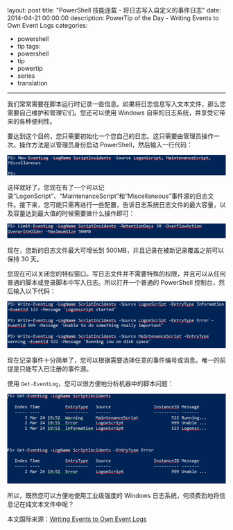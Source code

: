 ﻿layout: post
title: "PowerShell 技能连载 - 将日志写入自定义的事件日志"
date: 2014-04-21 00:00:00
description: PowerTip of the Day - Writing Events to Own Event Logs
categories:
- powershell
- tip
tags:
- powershell
- tip
- powertip
- series
- translation
---
我们常常需要在脚本运行时记录一些信息。如果将日志信息写入文本文件，那么您需要自己维护和管理它们。您还可以使用 Windows 自带的日志系统，并享受它带来的各种便利性。

要达到这个目的，您只需要初始化一个您自己的日志。这只需要由管理员操作一次。操作方法是以管理员身份启动 PowerShell，然后输入一行代码：

![](/img/2014-04-21-writing-events-to-own-event-logs-001.png)

这样就好了。您现在有了一个可以记录“LogonScript”、“MaintenanceScript”和“Miscellaneous”事件源的日志文件。接下来，您可能只需再进行一些配置，告诉日志系统日志文件的最大容量，以及容量达到最大值的时候需要做什么操作即可：

![](/img/2014-04-21-writing-events-to-own-event-logs-002.png)

现在，您新的日志文件最大可增长到 500MB，并且记录在被新记录覆盖之前可以保持 30 天。

您现在可以关闭您的特权窗口。写日志文件并不需要特殊的权限，并且可以从任何普通的脚本或登录脚本中写入日志。所以打开一个普通的 PowerShell 控制台，然后输入以下代码：

![](/img/2014-04-21-writing-events-to-own-event-logs-003.png)

现在记录事件十分简单了，您可以根据需要选择任意的事件编号或消息。唯一的前提是只能写入已注册的事件源。

使用 `Get-EventLog`，您可以很方便地分析机器中的脚本问题：

![](/img/2014-04-21-writing-events-to-own-event-logs-004.png)

所以，既然您可以方便地使用工业级强度的 Windows 日志系统，何须费劲地将信息记在纯文本文件中呢？

<!--more-->
本文国际来源：[Writing Events to Own Event Logs](http://powershell.com/cs/blogs/tips/archive/2014/04/21/writing-events-to-own-event-logs.aspx)
